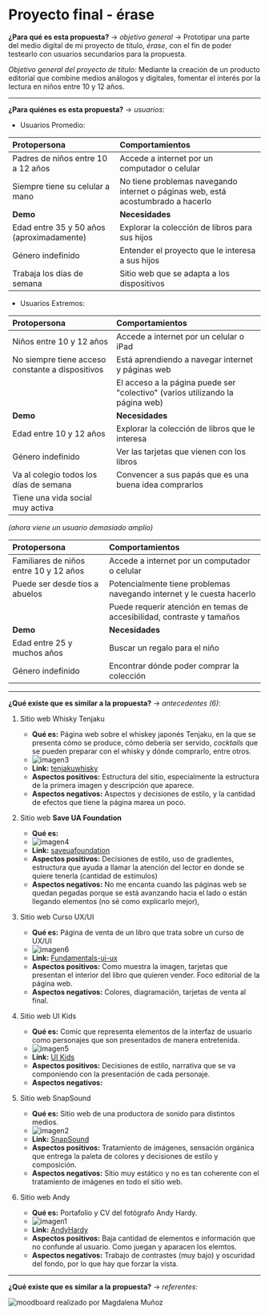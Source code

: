 # Proyecto final - érase

**¿Para qué es esta propuesta?** → *objetivo general* →  Prototipar una parte del medio digital de mi proyecto de título, *érase*, con el fin de poder testearlo con usuarios secundarios para la propuesta. 

*Objetivo general del proyecto de título:* Mediante la creación de un producto editorial que combine medios análogos y digitales, fomentar el interés por la lectura en niños entre 10 y 12 años.

----

**¿Para quiénes es esta propuesta?** → *usuarios*:
- Usuarios Promedio: 

| Protopersona | Comportamientos |
|:---|:---|
| Padres de niños entre 10 a 12 años | Accede a internet por un computador o celular |
| Siempre tiene su celular a mano | No tiene problemas navegando internet o páginas web, está acostumbrado a hacerlo |
| **Demo** | **Necesidades** |
| Edad entre 35 y 50 años (aproximadamente) | Explorar la colección de libros para sus hijos |
| Género indefinido | Entender el proyecto que le interesa a sus hijos |
| Trabaja los días de semana | Sitio web que se adapta a los dispositivos |

- Usuarios Extremos: 

| Protopersona | Comportamientos |
|:---|:---|
| Niños entre 10 y 12 años | Accede a internet por un celular o iPad |
| No siempre tiene acceso constante a dispositivos | Está aprendiendo a navegar internet y páginas web |
|  | El acceso a la página puede ser "colectivo" (varios utilizando la página web) |
| **Demo** | **Necesidades** |
| Edad entre 10 y 12 años | Explorar la colección de libros que le interesa |
| Género indefinido | Ver las tarjetas que vienen con los libros |
| Va al colegio todos los días de semana | Convencer a sus papás que es una buena idea comprarlos |
| Tiene una vida social muy activa |  |


*(ahora viene un usuario demasiado amplio)*

| Protopersona | Comportamientos |
|:---|:---|
| Familiares de niños entre 10 y 12 años | Accede a internet por un computador o celular |
| Puede ser desde tíos a abuelos | Potencialmente tiene problemas navegando internet y le cuesta hacerlo |
|  | Puede requerir atención en temas de accesibilidad, contraste y tamaños |
| **Demo** | **Necesidades** |
| Edad entre 25 y muchos años | Buscar un regalo para el niño |
| Género indefinido | Encontrar dónde poder comprar la colección |

----

**¿Qué existe que es similar a la propuesta?** → *antecedentes (6)*: 
1. Sitio web Whisky Tenjaku 
    - **Qué es:** Página web sobre el whiskey japonés Tenjaku, en la que se presenta cómo se produce, cómo debería ser servido, *cocktails* que se pueden  preparar con el whisky y dónde comprarlo, entre otros. 
    - ![imagen3](https://github.com/MaduMunoz/erase/assets/75258779/0d0da3e1-08cc-463c-a908-e86a1a0bdafd)
    - **Link:** [tenjakuwhisky](https://www.tenjakuwhisky.co.uk/)
    - **Aspectos positivos:** Estructura del sitio, especialmente la estructura de la primera imagen y descripción que aparece. 
    - **Aspectos negativos:** Aspectos y decisiones de estilo, y la cantidad de efectos que tiene la página marea un poco. 

2. Sitio web **Save UA Foundation**
    - **Qué es:** 
    - ![imagen4](https://github.com/MaduMunoz/erase/assets/75258779/5e54fc89-0fcd-4fe2-a51b-51c3ec36c0d2)
    - **Link:** [saveuafoundation](https://mainen.saveuafoundation.org/)
    - **Aspectos positivos:** Decisiones de estilo, uso de gradientes, estructura que ayuda a llamar la atención del lector en donde se quiere tenerla (cantidad de estímulos)
    - **Aspectos negativos:**  No me encanta cuando las páginas web se quedan pegadas porque se está avanzando hacia el lado o están llegando elementos (no sé como explicarlo mejor), 

3. Sitio web Curso UX/UI
    - **Qué es:** Página de venta de un libro que trata sobre un curso de UX/UI
    - ![imagen6](https://github.com/MaduMunoz/erase/assets/75258779/22424c3c-f68f-49d5-b5a8-38b7b74bc2cc)
    - **Link:** [Fundamentals-ui-ux](https://www.creative-tim.com/courses/fundamentals-ui-ux?ref=awwwards)
    - **Aspectos positivos:** Como muestra la imagen, tarjetas que presentan el interior del libro que quieren vender. Foco editorial de la página web. 
    - **Aspectos negativos:** Colores, diagramación, tarjetas de venta al final. 

4. Sitio web UI Kids
    - **Qué es:** Comic que representa elementos de la interfaz de usuario como personajes que son presentados de manera entretenida. 
    - ![imagen5](https://github.com/MaduMunoz/erase/assets/75258779/ac4ce0c2-f5fc-4159-83c6-cf4a3cce5e55)
    - **Link:** [UI Kids](https://buttons.evrone.com/)
    - **Aspectos positivos:** Decisiones de estilo, narrativa que se va componiendo con la presentación de cada personaje. 
    - **Aspectos negativos:** 

5. Sitio web SnapSound
    - **Qué es:**  Sitio web de una productora de sonido para distintos medios. 
    - ![imagen2](https://github.com/MaduMunoz/erase/assets/75258779/398d529e-b48b-435b-b2bf-00e069bf8974)
    - **Link:** [SnapSound](https://www.snapsound.com/)
    - **Aspectos positivos:** Tratamiento de imágenes, sensación orgánica que entrega la paleta de colores y decisiones de estilo y composición.
    - **Aspectos negativos:** Sitio muy estático y no es tan coherente con el tratamiento de imágenes en todo el sitio web. 

5. Sitio web Andy
    - **Qué es:** Portafolio y CV del fotógrafo Andy Hardy.  
    - ![imagen1](https://github.com/MaduMunoz/erase/assets/75258779/4824864f-de55-42b7-ac05-818b3870d7a9)
    - **Link:** [AndyHardy](https://andyhardy.co/)
    - **Aspectos positivos:** Baja cantidad de elementos e información que no confunde al usuario. Como juegan y aparacen los elemtos. 
    - **Aspectos negativos:** Trabajo de contrastes (muy bajo) y oscuridad del fondo, por lo que hay que forzar la vista. 

----

**¿Qué existe que es similar a la propuesta?** → *referentes*:

![moodboard realizado por Magdalena Muñoz](https://github.com/MaduMunoz/erase/assets/75258779/3e1c459a-f7a8-4ef3-8c89-abb63760ab24)


